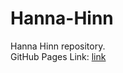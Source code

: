 # Hanna-Hinn
Hanna Hinn repository.  
GitHub Pages Link: [link](https://jsd-0723.github.io/Hanna-Hinn/)
